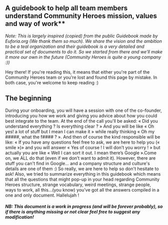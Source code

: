 ## A guidebook to help all team members understand Community Heroes mission, values and way of work**

*Note: This is largely inspired (copied) from the public Guidebook made by Euforia.org (We thank them so much). We share the vision and the ambition to be a teal organization and their guidebook is a very detailed and practical set of documents to do it. So we started from there and we'll make it more our own in the future (Community Heroes is quite a young company :))*

Hey there! 
If you're reading this, it means that either you're part of the Community Heroes team or you're lost and found this page by mistake. In both case, you're welcome to keep reading :) 

## The beginning

During your onboarding, you will have a session with one of the co-founder, introducing you how we work and giving you advice about how you could best integrate to the team. At the end of the call you'll be asked: « Did you understand everything ? Is everything clear ? » And you will be like « Oh yes! a lot of stuff but I mean I can make it » while really thinking « Oh my #####, what the f#### ? ». And then of course the kind responsible will be like: « If you have any questions feel free to ask, we are here to help you (« smile »)» and you will answer « Yes of course ! I will don’t you worry ! » but actually you are like « Well I can sort it out. I mean there’s Google ».Come on, we ALL do that (even if we don’t want to admit it).
However, there are stuff you can't find in Google... and a company structure and culture's details are one of them :) So really, we are here to help so don't hesitate to ask! 
Also, we tried to summarize everything in this guidebook which means that all the questions that might pop-up in your head regarding Community Heroes structure, strange vocabulary, weird meetings, strange people, ways to work, all this…(you know) you’ve got all the answers compiled in a one and only document. Hallelujah !

##### *NB: This document is a work in progress (and will be forever probably), so if there is anything missing or not clear feel free to suggest any modification!*